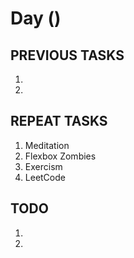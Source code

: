 # Day  ()

## PREVIOUS TASKS

1.
2.

## REPEAT TASKS

1. Meditation
2. Flexbox Zombies
3. Exercism
4. LeetCode

## TODO

1.
2.
